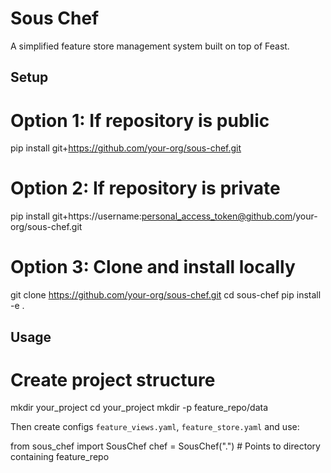 # Sous Chef

A simplified feature store management system built on top of Feast.

## Setup

# Option 1: If repository is public
pip install git+https://github.com/your-org/sous-chef.git

# Option 2: If repository is private
pip install git+https://username:personal_access_token@github.com/your-org/sous-chef.git

# Option 3: Clone and install locally
git clone https://github.com/your-org/sous-chef.git
cd sous-chef
pip install -e .

## Usage

# Create project structure
mkdir your_project
cd your_project
mkdir -p feature_repo/data

Then create configs `feature_views.yaml`, `feature_store.yaml` and use:

from sous_chef import SousChef
chef = SousChef(".")  # Points to directory containing feature_repo
